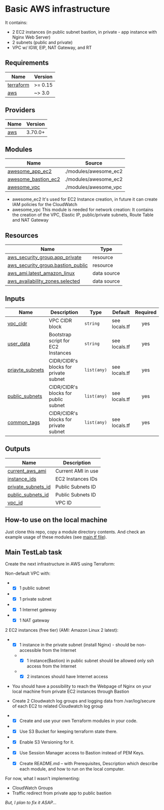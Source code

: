 # Basic AWS infrastructure

It contains:

- 2 EC2 instances (in public subnet bastion, in private - app instance with Nginx Web Server)
- 2 subnets (public and private)
- VPC w/ IGW, EIP, NAT Gateway, and RT

## Requirements

| Name | Version |
|------|---------|
| <a name="requirement_terraform"></a> [terraform](#requirement\_terraform) | >= 0.15 |
| <a name="requirement_aws"></a> [aws](#requirement\_aws) | ~> 3.0 |

## Providers

| Name | Version |
|------|---------|
| <a name="provider_aws"></a> [aws](#provider\_aws) | 3.70.0+ |

## Modules

| Name | Source |
|------|--------|
| <a name="module_awesome_app_ec2"></a> [awesome\_app\_ec2](#module\_awesome\_app\_ec2) | ./modules/awesome_ec2 |
| <a name="module_awesome_bastion_ec2"></a> [awesome\_bastion\_ec2](#module\_awesome\_bastion\_ec2) | ./modules/awesome_ec2 | 
| <a name="module_awesome_vpc"></a> [awesome\_vpc](#module\_awesome\_vpc) | ./modules/awesome_vpc | 

- awesome_ec2
It's used for EC2 Instance creation, in future it can create IAM policies for the CloudWatch
- awesome_vpc
This module is needed for network creation:
It contains the creation of the VPC, Elastic IP, public/private subnets, Route Table and NAT Gateway

## Resources

| Name | Type |
|------|------|
| [aws_security_group.app_private](https://registry.terraform.io/providers/hashicorp/aws/latest/docs/resources/security_group) | resource |
| [aws_security_group.bastion_public](https://registry.terraform.io/providers/hashicorp/aws/latest/docs/resources/security_group) | resource |
| [aws_ami.latest_amazon_linux](https://registry.terraform.io/providers/hashicorp/aws/latest/docs/data-sources/ami) | data source |
| [aws_availability_zones.selected](https://registry.terraform.io/providers/hashicorp/aws/latest/docs/data-sources/availability_zones) | data source |

## Inputs

| Name | Description | Type | Default | Required |
|------|-------------|------|---------|:--------:|
| <a name="vpc_cidr"></a> [vpc_cidr](#input\_vpc_cidr) | VPC CIDR block | `string` | see locals.tf | yes |
| <a name="vpc_cidr"></a> [user_data](#input\_user_data) | Bootstrap script for EC2 Instances | `string` | see locals.tf | yes |
| <a name="vpc_cidr"></a> [priavte_subnets](#input\_private_subnets) | CIDR/CIDR's blocks for private subnet | `list(any)` | see locals.tf | yes |
| <a name="vpc_cidr"></a> [public_subnets](#input\_public_subnets) | CIDR/CIDR's blocks for public subnet | `list(any)` | see locals.tf | yes |
| <a name="vpc_cidr"></a> [common_tags](#input\_common_tags) | CIDR/CIDR's blocks for private subnet | `list(any)` | see locals.tf | yes |



## Outputs

| Name | Description |
|------|-------------|
| <a name="output_current_aws_ami"></a> [current\_aws\_ami](#output\_current\_aws\_ami) | Current AMI in use |
| <a name="output_instance_ids"></a> [instance\_ids](#output\_instance\_ids) | EC2 Instances IDs |
| <a name="output_private_subnets_id"></a> [private\_subnets\_id](#output\_private\_subnets\_id) | Public Subnets ID |
| <a name="output_public_subnets_id"></a> [public\_subnets\_id](#output\_public\_subnets\_id) | Public Subnets ID |
| <a name="output_vpc_id"></a> [vpc\_id](#output\_vpc\_id) | VPC ID |


## How-to use on the local machine

Just clone this repo, copy a module directory contents. 
And check an example usage of these modules (see [main.tf file](main.tf)).

## Main TestLab task

Create the next infrastructure in AWS using Terraform:

Non-default VPC with:

  - - [x] 1 public subnet
  - - [x] 1 private subnet
  - - [x] 1 Internet gateway
  - - [x] 1 NAT gateway

2 EC2 instances (free tier) (AMI: Amazon Linux 2 latest):

- - [x] 1 instance in the private subnet (install Nginx) - should be non-accessible from the Internet
  - - [x] 1 instance(Bastion) in public subnet should be allowed only ssh access from the Internet
  - - [x] 2 instances should have Internet access
- You should have a possibility to reach the Webpage of Nginx on your local machine from private EC2 instances through Bastion

- Create 2 Cloudwatch log groups and logging data from /var/log/secure of each EC2 to related Cloudwatch log group
- - [x] Create and use your own Terraform modules in your code.
- - [x] Use S3 Bucket for keeping terraform state there.

- - [x] Enable S3 Versioning for it.
- - [x] Use Session Manager access to Bastion instead of PEM Keys.
- - [x] Create README.md – with Prerequisites, Description which describe each module, and how to run on the local computer.

For now, what I wasn't implementing:

- CloudWatch Groups
- Traffic redirect from private app to public bastion

_But, I plan to fix it ASAP..._
